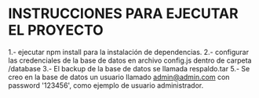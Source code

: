 # INSTRUCCIONES PARA EJECUTAR EL PROYECTO

1.- ejecutar npm install para la instalación de dependencias.
2.- configurar las credenciales de la base de datos en archivo config.js dentro de carpeta /database
3.- El backup de la base de datos se llamada respaldo.tar
5.- Se creo en la base de datos un usuario llamado admin@admin.com con password '123456', como ejemplo de usuario administrador.

